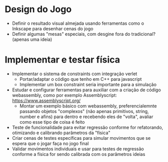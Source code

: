 
# Design do Jogo

* Definir o resultado visual almejada usando ferramentas como o Inkscape para desenhar cenas do jogo
* Definir algumas "mesas" especiais, com desgine fora do tradicional? (apenas uma ideia)

# Implementar e testar física

* Implementar o sistema de constraints com integração verlet
  * Portar/adaptar o código que tenho em C++ para javascript
  * Implementar um box constraint seria importante para a simulação
* Estudar e configurar ferramentas para auxiliar com a criação de código webassembly, como por exemplo Assemblyscript: https://www.assemblyscript.org/
  * Montar um exemplo básico com webassembly, preferencialemnte passando objetos "complexos" (não apenas primitivos, string, number e afins) para dentro e recebendo eles de "volta", avaliar como esse tipo de coisa é feito
* Teste de funcionalidade para evitar regressão conforme for refatorando, otimizando e calibrando parâmetros da "física"
* Criar cenas de testes específicas para simular movimentos que se espera que o jogar faça no jogo final
* Validar movimentos individuais e usar para testes de regressão conforme a física for sendo calibrada com os parâmetros ideias

